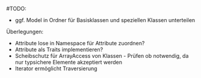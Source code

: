 #TODO: 
* ggf. Model in Ordner für Basisklassen und speziellen Klassen unterteilen

Überlegungen:
* Attribute lose in Namespace für Attribute zuordnen?
* Attribute als Traits implementieren?
* Scheibschutz für ArrayAccess von Klassen - Prüfen ob notwendig, da nur typsichere Elemente akzeptiert werden
* Iterator ermöglicht Traversierung
